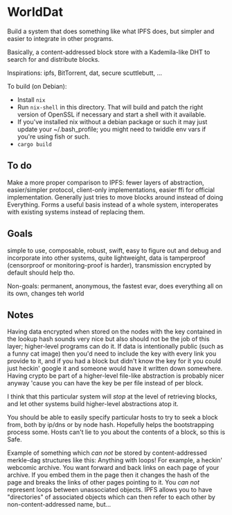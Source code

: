 
# WorldDat

Build a system that does something like what IPFS does, but simpler and
easier to integrate in other programs.

Basically, a content-addressed block store with a Kademila-like DHT to search for and distribute blocks.

Inspirations: ipfs, BitTorrent, dat, secure scuttlebutt, ...

To build (on Debian):

 * Install `nix`
 * Run `nix-shell` in this directory.  That will build and patch the right version of OpenSSL if necessary and start a shell with it
   available.
  * If you've installed nix without a debian package or such it may just update your ~/.bash_profile; you might need to twiddle env vars
    if you're using fish or such.
 * `cargo build`


## To do

Make a more proper comparison to IPFS: fewer layers of abstraction, easier/simpler protocol, client-only
implementations, easier ffi for official implementation. Generally just tries to move blocks
around instead of doing Everything. Forms a useful basis instead of a whole system,
interoperates with existing systems instead of replacing them.

## Goals

simple to use, composable, robust, swift, easy to figure out and debug and incorporate
into other systems, quite lightweight, data is tamperproof (censorproof or monitoring-proof
is harder), transmission encrypted by default should help tho.

Non-goals: permanent, anonymous, the fastest evar, does everything all on its own, changes teh world

## Notes

Having data encrypted when stored on the nodes with the key contained in the lookup hash sounds very nice but also should not be the job of this layer; higher-level programs can do it.  If data is intentionally public (such as a funny cat image) then you'd need to include the key with every link you provide to it, and if you had a block but didn't know the key for it you could just heckin' google it and someone would have it written down somewhere.  Having crypto be part of a higher-level file-like abstraction is probably nicer anyway 'cause you can have the key be per file instead of per block.

I think that this particular system will *stop* at the level of retrieving blocks, and let other systems build higher-level abstractions atop it.

You should be able to easily specify particular hosts to try to seek a block from, both by
ip/dns or by node hash. Hopefully helps the bootstrapping process some.  Hosts can't lie to you about the contents of a block, so this is Safe.

Example of something which *can not* be stored by content-addressed merkle-dag structures like this: Anything with loops!  For example, a heckin' webcomic archive.  You want forward and back links on each page of your archive.  If you embed them in the page then it changes the hash of the page and breaks the links of other pages pointing to it.  You *can not* represent loops between unassociated objects.  IPFS allows you to have "directories" of associated objects which can then refer to each other by non-content-addressed name, but...
